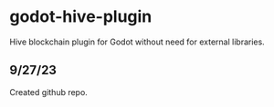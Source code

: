 # godot-hive-plugin
Hive blockchain plugin for Godot without need for external libraries. 

## 9/27/23

Created github repo. 
